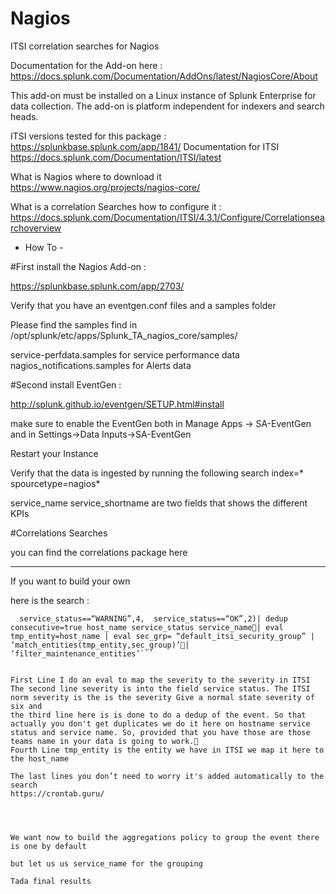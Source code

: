 # Nagios
ITSI correlation searches for Nagios

Documentation for the Add-on here :
https://docs.splunk.com/Documentation/AddOns/latest/NagiosCore/About

This add-on must be installed on a Linux instance of Splunk Enterprise for data collection. The add-on is platform independent for indexers and search heads.

ITSI versions tested for this package :
https://splunkbase.splunk.com/app/1841/
Documentation for ITSI
https://docs.splunk.com/Documentation/ITSI/latest

What is Nagios where to download it 
https://www.nagios.org/projects/nagios-core/

What is a correlation Searches how to configure it :
https://docs.splunk.com/Documentation/ITSI/4.3.1/Configure/Correlationsearchoverview


- How To - 

#First install the Nagios Add-on :

https://splunkbase.splunk.com/app/2703/

Verify that you have an eventgen.conf files and a samples folder 

Please find the samples find in /opt/splunk/etc/apps/Splunk_TA_nagios_core/samples/

service-perfdata.samples for service performance data
nagios_notifications.samples for Alerts data


#Second install EventGen :

http://splunk.github.io/eventgen/SETUP.html#install

make sure to enable the EventGen both in Manage Apps -> SA-EventGen and in Settings->Data Inputs->SA-EventGen

Restart your Instance

Verify that the data is ingested by running the following search index=* spourcetype=nagios*

service_name
service_shortname are two fields that shows the different KPIs

#Correlations Searches

you can find the correlations package here 


----

If you want to build your own 

here is the search :

```Index=“Nagios_serviceperf_new” | eval norm_severity=case(  service_status==“CRITICAL”,6,
  service_status==“WARNING”,4,  service_status==“OK”,2)| dedup consecutive=true host_name service_status service_name| eval tmp_entity=host_name | eval sec_grp= “default_itsi_security_group” | ‘match_entities(tmp_entity,sec_group)’| ‘filter_maintenance_entities’```


First Line I do an eval to map the severity to the severity in ITSI
The second line severity is into the field service status. The ITSI norm severity is the is the severity Give a normal state severity of six and
the third line here is is done to do a dedup of the event. So that actually you don't get duplicates we do it here on hostname service status and service name. So, provided that you have those are those teams name in your data is going to work.
Fourth Line tmp_entity is the entity we have in ITSI we map it here to the host_name

The last lines you don’t need to worry it's added automatically to the search
https://crontab.guru/




We want now to build the aggregations policy to group the event there is one by default 

but let us us service_name for the grouping 

Tada final results 










